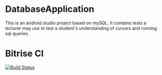 # DatabaseApplication
This is an android studio project based on mySQL. It contains tests a lecturer may use to test a student's understanding of cursors and running sql queries.


# Bitrise CI
[![Build Status](https://app.bitrise.io/app/e3fb0a0c3f637bb9/status.svg?token=1AZ7htJOKJsw38B0JbSNfQ&branch=master)](https://app.bitrise.io/app/e3fb0a0c3f637bb9)
